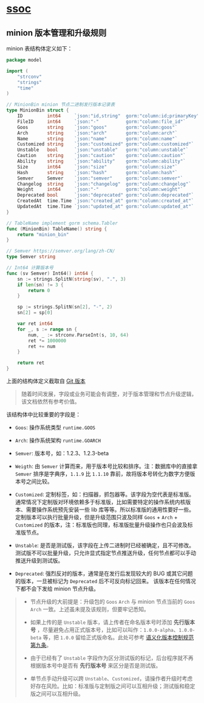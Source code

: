 # [ssoc](https://github.com/vela-ssoc)

## minion 版本管理和升级规则

minion 表结构体定义如下：

```go
package model

import (
	"strconv"
	"strings"
	"time"
)

// MinionBin minion 节点二进制发行版本记录表
type MinionBin struct {
	ID         int64     `json:"id,string"  gorm:"column:id;primaryKey"` // 表 ID
	FileID     int64     `json:"-"          gorm:"column:file_id"`       // 关联文件表 ID
	Goos       string    `json:"goos"       gorm:"column:goos"`          // 操作系统
	Arch       string    `json:"arch"       gorm:"column:arch"`          // 系统架构
	Name       string    `json:"name"       gorm:"column:name"`          // 文件名称
	Customized string    `json:"customized" gorm:"column:customized"`    // 定制版标记
	Unstable   bool      `json:"unstable"   gorm:"column:unstable"`      // 不稳定版本，内测版本
	Caution    string    `json:"caution"    gorm:"column:caution"`       // 注意事项
	Ability    string    `json:"ability"    gorm:"column:ability"`       // 功能说明
	Size       int64     `json:"size"       gorm:"column:size"`          // 文件大小
	Hash       string    `json:"hash"       gorm:"column:hash"`          // 文件哈希
	Semver     Semver    `json:"semver"     gorm:"column:semver"`        // 版本号
	Changelog  string    `json:"changelog"  gorm:"column:changelog"`     // 更新日志
	Weight     int64     `json:"-"          gorm:"column:weight"`        // 版本号权重，用于比较版本号大小
	Deprecated bool      `json:"deprecated" gorm:"column:deprecated"`    // 是否已过期
	CreatedAt  time.Time `json:"created_at" gorm:"column:created_at"`
	UpdatedAt  time.Time `json:"updated_at" gorm:"column:updated_at"`
}

// TableName implement gorm schema.Tabler
func (MinionBin) TableName() string {
	return "minion_bin"
}

// Semver https://semver.org/lang/zh-CN/
type Semver string

// Int64 计算版本号
func (sv Semver) Int64() int64 {
	sn := strings.SplitN(string(sv), ".", 3)
	if len(sn) != 3 {
		return 0
	}

	sp := strings.SplitN(sn[2], "-", 2)
	sn[2] = sp[0]

	var ret int64
	for _, s := range sn {
		num, _ := strconv.ParseInt(s, 10, 64)
		ret *= 1000000
		ret += num
	}

	return ret
}
```

上面的结构体定义截取自 [Git 版本](https://github.com/vela-ssoc/vela-common-mb/blob/4181ff7335550131dc7cff52a22652bb2469d17e/dal/model/minion_bin.go)

> 随着时间发展，字段或业务可能会有调整，对于版本管理和节点升级逻辑，该文档依然有参考价值。

该结构体中比较重要的字段是：

- `Goos`: 操作系统类型 `runtime.GOOS`

- `Arch`: 操作系统架构 `runtime.GOARCH`

- `Semver`: 版本号，如：1.2.3、1.2.3-beta

- `Weigth`: 由 `Semver` 计算而来，用于版本号比较和排序。注：数据库中的直接拿 `Semver` 排序是字典序，`1.1.9` 比 `1.1.10`
  靠前，故将版本号转化为数字方便版本号之间比较。

- `Customized`: 定制标签，如：扫描器，抓包器等。该字段为空代表是标准版。通常情况下定制版对环境依赖多于标准版，比如需要特定的操作系统内核版本、需要操作系统预先安装一些
  lib 库等等。所以标准版的通用性要好一些。定制版本可以执行批量升级，但是升级范围只波及同样 `Goos` + `Arch` + `Customized`
  的版本，注：标准版也同理，标准版批量升级操作也只会波及标准版节点。

- `Unstable`: 是否是测试版，该字段在上传二进制时已经被确定，且不可修改。测试版不可以批量升级，只允许显式指定节点推送升级，任何节点都可以手动推送升级到测试版。

- `Deprecated`: 强烈反对的版本，通常是在发行后发现较大的 BUG 或其它问题的版本，一旦被标记为 `Deprecated` 后不可反向标记回来。
  该版本在任何情况下都不会下发给 minion 节点升级。

> - 节点升级的大前提是：升级包的 `Goos` `Arch` 与 minion 节点当前的 `Goos` `Arch` 一致。上述虽未提及该规则，但要牢记悉知。
>
> - 如果上传的是 `Unstable` 版本，请上传者在命名版本号时添加 __先行版本号__
>  ，尽量避免占用正式版本号，比如可以叫作：`1.0.0-alpha`、`1.0.0-beta` 等，把 `1.0.0`
>  留给正式版命名。此处可参考 [语义化版本控制规范 第九条](https://semver.org/lang/zh-CN/#spec-item-9)。
>
> - 由于已经有了 `Unstable` 字段作为区分测试版的标记，后台程序就不再根据版本号中是否有 __先行版本号__ 来区分是否是测试版。
>
> - 单节点手动升级可以跨 `Unstable`、`Customized`，请操作者升级时考虑好存在风险。比如：标准版与定制版之间可以互相升级；测试版和稳定版之间可以互相升级。